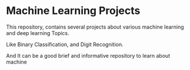 # Machine Learning Projects

This repository, contains several projects about various machine learning and deep learning Topics.

Like Binary Classification, and Digit Recognition.

And It can be a good brief and informative repository to learn about machine 
